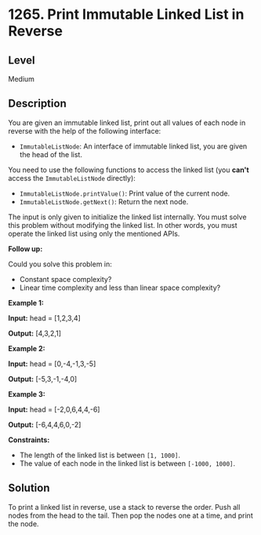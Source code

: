 # 1265. Print Immutable Linked List in Reverse
## Level
Medium

## Description
You are given an immutable linked list, print out all values of each node in reverse with the help of the following interface:

* `ImmutableListNode`: An interface of immutable linked list, you are given the head of the list.

You need to use the following functions to access the linked list (you **can't** access the `ImmutableListNode` directly):

* `ImmutableListNode.printValue()`: Print value of the current node.
* `ImmutableListNode.getNext()`: Return the next node.

The input is only given to initialize the linked list internally. You must solve this problem without modifying the linked list. In other words, you must operate the linked list using only the mentioned APIs.

**Follow up:**

Could you solve this problem in:
* Constant space complexity?
* Linear time complexity and less than linear space complexity?

**Example 1:**

**Input:** head = [1,2,3,4]

**Output:** [4,3,2,1]

**Example 2:**

**Input:** head = [0,-4,-1,3,-5]

**Output:** [-5,3,-1,-4,0]

**Example 3:**

**Input:** head = [-2,0,6,4,4,-6]

**Output:** [-6,4,4,6,0,-2]

**Constraints:**
* The length of the linked list is between `[1, 1000]`.
* The value of each node in the linked list is between `[-1000, 1000]`.

## Solution
To print a linked list in reverse, use a stack to reverse the order. Push all nodes from the head to the tail. Then pop the nodes one at a time, and print the node.
